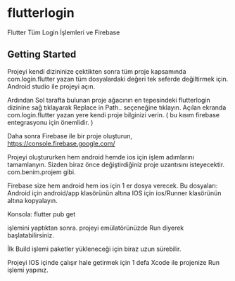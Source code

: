 # flutterlogin

Flutter Tüm  Login İşlemleri ve Firebase

## Getting Started

Projeyi kendi dizininize çektikten sonra tüm proje kapsamında com.login.flutter yazan tüm dosyalardaki değeri tek seferde değiltirmek için. Android studio ile projeyi açın.

Ardından Sol tarafta bulunan proje ağacının en tepesindeki flutterlogin dizinine sağ tıklayarak Replace in Path.. seçeneğine tıklayın. Açılan ekranda com.login.flutter yazan yere kendi proje bilginizi verin. ( bu kısım firebase entegrasyonu için önemlidir. )

Daha sonra Firebase ile bir proje oluşturun, https://console.firebase.google.com/

Projeyi oluştururken hem android hemde ios için işlem adımlarını tamamlanyın. Sizden biraz önce değiştirdiğiniz proje uzantısını isteyecektir. com.benim.projem gibi.

Firebase size hem android hem ios için 1 er dosya verecek. Bu dosyaları:
Android için android/app klasörünün altına
IOS için ios/Runner klasörünün altına kopyalayın.

Konsola:
flutter pub get

işlemini yaptıktan sonra. projeyi emülatörünüzde Run diyerek başlatabilirsiniz.

İlk Build işlemi paketler yükleneceği için biraz uzun sürebilir.

Projeyi IOS içinde çalışır hale getirmek için 1 defa Xcode ile projenize Run işlemi yapınız.

